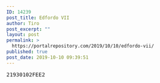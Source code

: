 ```yaml
---
ID: 14239
post_title: Edfordo VII
author: Tiro
post_excerpt: ""
layout: post
permalink: >
  https://portalrepository.com/2019/10/10/edfordo-vii/
published: true
post_date: 2019-10-10 09:39:51
---
```

<pre>21930102FEE2</pre>